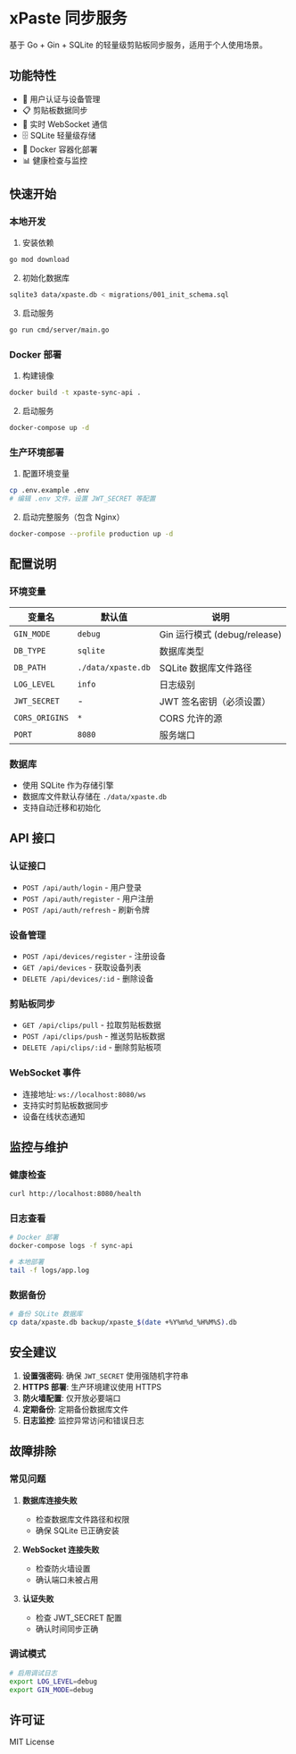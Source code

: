 # xPaste 同步服务

基于 Go + Gin + SQLite 的轻量级剪贴板同步服务，适用于个人使用场景。

## 功能特性

- 🔐 用户认证与设备管理
- 📋 剪贴板数据同步
- 🔄 实时 WebSocket 通信
- 🗄️ SQLite 轻量级存储
- 🐳 Docker 容器化部署
- 📊 健康检查与监控

## 快速开始

### 本地开发

1. 安装依赖
```bash
go mod download
```

2. 初始化数据库
```bash
sqlite3 data/xpaste.db < migrations/001_init_schema.sql
```

3. 启动服务
```bash
go run cmd/server/main.go
```

### Docker 部署

1. 构建镜像
```bash
docker build -t xpaste-sync-api .
```

2. 启动服务
```bash
docker-compose up -d
```

### 生产环境部署

1. 配置环境变量
```bash
cp .env.example .env
# 编辑 .env 文件，设置 JWT_SECRET 等配置
```

2. 启动完整服务（包含 Nginx）
```bash
docker-compose --profile production up -d
```

## 配置说明

### 环境变量

| 变量名 | 默认值 | 说明 |
|--------|--------|------|
| `GIN_MODE` | `debug` | Gin 运行模式 (debug/release) |
| `DB_TYPE` | `sqlite` | 数据库类型 |
| `DB_PATH` | `./data/xpaste.db` | SQLite 数据库文件路径 |
| `LOG_LEVEL` | `info` | 日志级别 |
| `JWT_SECRET` | - | JWT 签名密钥（必须设置） |
| `CORS_ORIGINS` | `*` | CORS 允许的源 |
| `PORT` | `8080` | 服务端口 |

### 数据库

- 使用 SQLite 作为存储引擎
- 数据库文件默认存储在 `./data/xpaste.db`
- 支持自动迁移和初始化

## API 接口

### 认证接口

- `POST /api/auth/login` - 用户登录
- `POST /api/auth/register` - 用户注册
- `POST /api/auth/refresh` - 刷新令牌

### 设备管理

- `POST /api/devices/register` - 注册设备
- `GET /api/devices` - 获取设备列表
- `DELETE /api/devices/:id` - 删除设备

### 剪贴板同步

- `GET /api/clips/pull` - 拉取剪贴板数据
- `POST /api/clips/push` - 推送剪贴板数据
- `DELETE /api/clips/:id` - 删除剪贴板项

### WebSocket 事件

- 连接地址: `ws://localhost:8080/ws`
- 支持实时剪贴板数据同步
- 设备在线状态通知

## 监控与维护

### 健康检查

```bash
curl http://localhost:8080/health
```

### 日志查看

```bash
# Docker 部署
docker-compose logs -f sync-api

# 本地部署
tail -f logs/app.log
```

### 数据备份

```bash
# 备份 SQLite 数据库
cp data/xpaste.db backup/xpaste_$(date +%Y%m%d_%H%M%S).db
```

## 安全建议

1. **设置强密码**: 确保 `JWT_SECRET` 使用强随机字符串
2. **HTTPS 部署**: 生产环境建议使用 HTTPS
3. **防火墙配置**: 仅开放必要端口
4. **定期备份**: 定期备份数据库文件
5. **日志监控**: 监控异常访问和错误日志

## 故障排除

### 常见问题

1. **数据库连接失败**
   - 检查数据库文件路径和权限
   - 确保 SQLite 已正确安装

2. **WebSocket 连接失败**
   - 检查防火墙设置
   - 确认端口未被占用

3. **认证失败**
   - 检查 JWT_SECRET 配置
   - 确认时间同步正确

### 调试模式

```bash
# 启用调试日志
export LOG_LEVEL=debug
export GIN_MODE=debug
```

## 许可证

MIT License